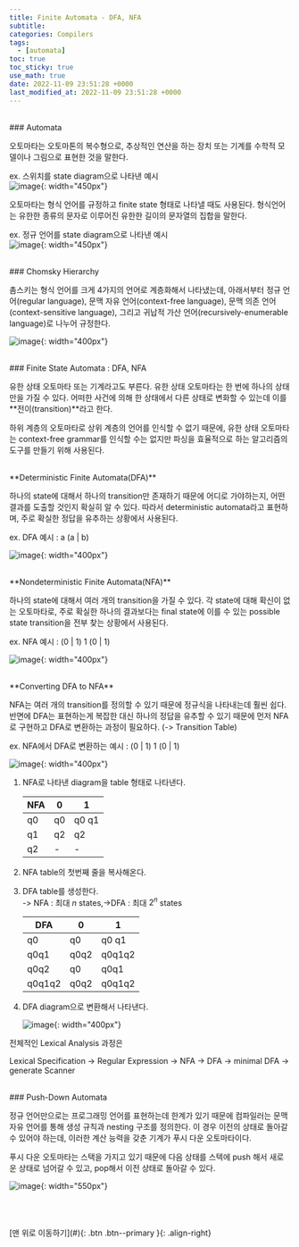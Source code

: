 ```yaml
---
title: Finite Automata - DFA, NFA
subtitle: 
categories: Compilers
tags:
  - [automata]
toc: true
toc_sticky: true
use_math: true
date: 2022-11-09 23:51:28 +0000
last_modified_at: 2022-11-09 23:51:28 +0000
---
```


<br/>
### Automata

오토마타는 오토마톤의 복수형으로, 추상적인 연산을 하는 장치 또는 기계를  수학적 모델이나 그림으로 표현한 것을 말한다. 

ex. 스위치를 state diagram으로 나타낸 예시   
![image](https://user-images.githubusercontent.com/86834982/205446212-925e4b58-6030-4cff-a654-f1a8ad9bb458.png){: width="450px"}  

오토마타는 형식 언어를 규정하고 finite state 형태로 나타낼 때도 사용된다. 형식언어는 유한한 종류의 문자로 이루어진 유한한 길이의 문자열의 집합을 말한다. 

ex. 정규 언어를 state diagram으로 나타낸 예시   
![image](https://user-images.githubusercontent.com/86834982/205446216-1842011d-8144-4251-83ee-f4b118d7cab8.png){: width="450px"}  


<br/>
### Chomsky Hierarchy

촘스키는 형식 언어를 크게 4가지의 언어로 계층화해서 나타냈는데, 아래서부터 정규 언어(regular language), 문맥 자유 언어(context-free language), 문맥 의존 언어(context-sensitive language),  그리고 귀납적 가산 언어(recursively-enumerable language)로 나누어 규정한다. 

![image](https://user-images.githubusercontent.com/86834982/205446220-6eaa097a-9a0e-4a15-bfac-f71fb968d7f1.png){: width="400px"}  


<br/>   
### Finite State Automata : DFA, NFA

유한 상태 오토마타 또는 기계라고도 부른다. 유한 상태 오토마타는 한 번에 하나의 상태만을 가질 수 있다. 어떠한 사건에 의해 한 상태에서 다른 상태로 변화할 수 있는데 이를 **전이(transition)**라고 한다. 

하위 계층의 오토마타로 상위 계층의 언어를 인식할 수 없기 때문에, 유한 상태 오토마타는 context-free grammar를 인식할 수는 없지만 파싱을 효율적으로 하는 알고리즘의 도구를 만들기 위해 사용된다. 

<br/>
**Deterministic Finite Automata(DFA)**

하나의 state에 대해서 하나의 transition만 존재하기 때문에 어디로 가야하는지, 어떤 결과를 도출할 것인지 확실히 알 수 있다. 따라서 deterministic automata라고 표현하며, 주로 확실한 정답을 유추하는 상황에서 사용된다. 

ex. DFA 예시 : a (a \| b)

![image](https://user-images.githubusercontent.com/86834982/205446270-e568c9a4-a311-4198-a7f1-f642693ecb30.png){: width="400px"}  

<br/>
**Nondeterministic Finite Automata(NFA)** 

하나의 state에 대해서 여러 개의 transition을 가질 수 있다. 각 state에 대해 확신이 없는 오토마타로, 주로 확실한 하나의 결과보다는 final state에 이를 수 있는 possible state transition을 전부 찾는 상황에서 사용된다. 

ex. NFA 예시 : (0 \| 1) 1 (0 \| 1)

![image](https://user-images.githubusercontent.com/86834982/205446274-ef262822-c09d-45f6-9ed4-ae342533d00e.png){: width="400px"}  

<br/>
**Converting DFA to NFA**

NFA는 여러 개의 transition를 정의할 수 있기 때문에 정규식을 나타내는데 훨씬 쉽다. 반면에 DFA는 표현하는게 복잡한 대신 하나의 정답을 유추할 수 있기 때문에 먼저 NFA로 구현하고 DFA로 변환하는 과정이 필요하다. (-> Transition Table)

ex. NFA에서 DFA로 변환하는 예시 : (0 \| 1) 1 (0 \| 1)

![image](https://user-images.githubusercontent.com/86834982/205446278-d77127cf-dbca-435c-9551-271e2f17a130.png){: width="400px"}  

1. NFA로 나타낸 diagram을 table 형태로 나타낸다. 
    
    | NFA | 0 | 1 |
    | --- | --- | --- |
    | q0 | q0 | q0 q1 |
    | q1 | q2 | q2 |
    | q2 | - | - |
2. NFA table의 첫번째 줄을 복사해온다.
3. DFA table를 생성한다.  
    -> NFA :  최대 $n$ states,→DFA : 최대 $2^n$ states
    
    | DFA | 0 | 1 |
    | --- | --- | --- |
    | q0 | q0 | q0 q1 |
    | q0q1 | q0q2 | q0q1q2 |
    | q0q2 | q0 | q0q1 |
    | q0q1q2 | q0q2 | q0q1q2 |
4. DFA diagram으로 변환해서 나타낸다.
    
    ![image](https://user-images.githubusercontent.com/86834982/205446279-ed091266-0231-466c-b525-75d0adda2641.png){: width="400px"}  
    

전체적인 Lexical Analysis 과정은 

Lexical Specification -> Regular Expression -> NFA -> DFA -> minimal DFA -> generate Scanner 


<br/>
### Push-Down Automata

정규 언어만으로는 프로그래밍 언어를 표현하는데 한계가 있기 때문에 컴파일러는 문맥 자유 언어를 통해 생성 규칙과 nesting 구조를 정의한다. 이 경우 이전의 상태로 돌아갈 수 있어야 하는데, 이러한 계산 능력을 갖춘 기계가 푸시 다운 오토마타이다. 

푸시 다운 오토마타는 스택을 가지고 있기 때문에 다음 상태를 스텍에 push 해서 새로운 상태로 넘어갈 수 있고, pop해서 이전 상태로 돌아갈 수 있다. 

![image](https://user-images.githubusercontent.com/86834982/205446256-672a5fe7-303b-4aa4-83f7-67ed2ffdc492.png){: width="550px"}  



<br/>   
<br/><br/>
[맨 위로 이동하기](#){: .btn .btn--primary }{: .align-right}
